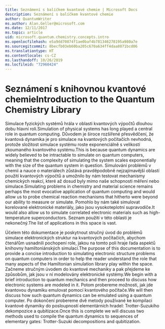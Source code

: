 ```yaml
---
title: Seznámení s balíčkem kvantové chemie | Microsoft Docs
description: Seznámení s balíčkem kvantové chemie
author: QuantumWriter
ms.author: Alan.Geller@microsoft.com
ms.date: 12/11/2017
ms.topic: article
uid: microsoft.quantum.chemistry.concepts.intro
ms.openlocfilehash: e5a9dd70874f1ae0baf4b781346278195a980a7e
ms.sourcegitcommit: 8becfb03eb60ba205c670a634ff4daa8071bcd06
ms.translationtype: HT
ms.contentlocale: cs-CZ
ms.lasthandoff: 10/26/2019
ms.locfileid: "72960424"
---
```

# <a name="introduction-to-the-quantum-chemistry-library"></a><span data-ttu-id="fc93a-103">Seznámení s knihovnou kvantové chemie</span><span class="sxs-lookup"><span data-stu-id="fc93a-103">Introduction to the Quantum Chemistry Library</span></span>

<span data-ttu-id="fc93a-104">Simulace fyzických systémů hrála v oblasti kvantových výpočtů dlouhou dobu hlavní roli.</span><span class="sxs-lookup"><span data-stu-id="fc93a-104">Simulation of physical systems has long played a central role in quantum computing.</span></span>  <span data-ttu-id="fc93a-105">Důvodem je široce rozšířené přesvědčení, že kvantová dynamika je pro simulace na kvantových počítačích nevhodná, protože složitost simulace systému roste exponenciálně s velikostí zkoumaného kvantového systému.</span><span class="sxs-lookup"><span data-stu-id="fc93a-105">This is because quantum dynamics are widely believed to be intractable to simulate on quantum computers, meaning that the complexity of simulating the system scales exponentially with the size of the quantum system in question.</span></span>  <span data-ttu-id="fc93a-106">Simulování problémů v chemii a nauce o materiálech zůstává pravděpodobně nejzajímavější oblastí použití kvantových výpočtů a umožnilo by nám testovat mechanismy chemických reakcí, které až dosud byly mimo naše schopnosti měření nebo simulace.</span><span class="sxs-lookup"><span data-stu-id="fc93a-106">Simulating problems in chemistry and material science remains perhaps the most evocative application of quantum computing and would allow us to probe chemical reaction mechanisms that hitherto were beyond our ability to measure or simulate.</span></span>  <span data-ttu-id="fc93a-107">Pomohlo by nám také simulovat korelované elektronické materiály, jako jsou vysokoteplotní supravodiče.</span><span class="sxs-lookup"><span data-stu-id="fc93a-107">It would also allow us to simulate correlated electronic materials such as high-temperature superconductors.</span></span> <span data-ttu-id="fc93a-108">Seznam použití v této oblasti je nekonečný.</span><span class="sxs-lookup"><span data-stu-id="fc93a-108">The list of applications in this space is vast.</span></span>

<span data-ttu-id="fc93a-109">Účelem této dokumentace je poskytnout stručný úvod do problémů simulace elektronických struktur na kvantových počítačích, abychom čtenářům usnadnili pochopení role, jakou na tomto poli hraje řada aspektů knihovny hamiltoniánských simulací.</span><span class="sxs-lookup"><span data-stu-id="fc93a-109">The purpose of this documentation is to provide a concise introduction to simulating electronic structure problems on quantum computers in order to help the reader understand the role that many aspects of the Hamiltonian simulation library play within the space.</span></span>  <span data-ttu-id="fc93a-110">Začneme stručným úvodem do kvantové mechaniky a pak přejdeme ke způsobům, jak jsou v ní modelovány elektronické systémy.</span><span class="sxs-lookup"><span data-stu-id="fc93a-110">We begin with a brief introduction to quantum mechanics and then proceed to discuss how electronic systems are modeled in it.</span></span>  <span data-ttu-id="fc93a-111">Potom probereme možnosti, jak jde kvantovou dynamiku emulovat pomocí kvantového počítače.</span><span class="sxs-lookup"><span data-stu-id="fc93a-111">We will then discuss how such quantum dynamics can be emulated using a quantum computer.</span></span>  <span data-ttu-id="fc93a-112">Po dokončení probereme dvě metody používané ke kompilaci kvantové dynamiky do posloupností elementárních hradel: Trotter-Suzukiho dekompozice a qubitizace.</span><span class="sxs-lookup"><span data-stu-id="fc93a-112">Once this is complete we will discuss two methods used to compile the quantum dynamics to sequences of elementary gates: Trotter-Suzuki decompositions and qubitization.</span></span>
